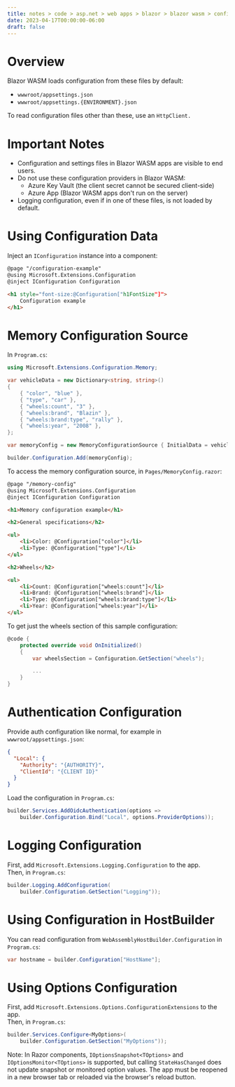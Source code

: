 ```yaml
---
title: notes > code > asp.net > web apps > blazor > blazor wasm > configuration
date: 2023-04-17T00:00:00-06:00
draft: false
---
```


# Overview
Blazor WASM loads configuration from these files by default:
- `wwwroot/appsettings.json`
- `wwwroot/appsettings.{ENVIRONMENT}.json`

To read configuration files other than these, use an `HttpClient.`

# Important Notes
- Configuration and settings files in Blazor WASM apps are visible to end users.
- Do not use these configuration providers in Blazor WASM:
    - Azure Key Vault (the client secret cannot be secured client-side)
    - Azure App (Blazor WASM apps don't run on the server)
- Logging configuration, even if in one of these files, is not loaded by default.

# Using Configuration Data
Inject an `IConfiguration` instance into a component:
```html
@page "/configuration-example"
@using Microsoft.Extensions.Configuration
@inject IConfiguration Configuration

<h1 style="font-size:@Configuration["h1FontSize"]">
    Configuration example
</h1>
```

# Memory Configuration Source
In `Program.cs`:
```cs
using Microsoft.Extensions.Configuration.Memory;

var vehicleData = new Dictionary<string, string>()
{
    { "color", "blue" },
    { "type", "car" },
    { "wheels:count", "3" },
    { "wheels:brand", "Blazin" },
    { "wheels:brand:type", "rally" },
    { "wheels:year", "2008" },
};

var memoryConfig = new MemoryConfigurationSource { InitialData = vehicleData };

builder.Configuration.Add(memoryConfig);
```

To access the memory configuration source, in `Pages/MemoryConfig.razor`:
```html
@page "/memory-config"
@using Microsoft.Extensions.Configuration
@inject IConfiguration Configuration

<h1>Memory configuration example</h1>

<h2>General specifications</h2>

<ul>
    <li>Color: @Configuration["color"]</li>
    <li>Type: @Configuration["type"]</li>
</ul>

<h2>Wheels</h2>

<ul>
    <li>Count: @Configuration["wheels:count"]</li>
    <li>Brand: @Configuration["wheels:brand"]</li>
    <li>Type: @Configuration["wheels:brand:type"]</li>
    <li>Year: @Configuration["wheels:year"]</li>
</ul>
```
To get just the wheels section of this sample configuration:
```cs
@code {
    protected override void OnInitialized()
    {
        var wheelsSection = Configuration.GetSection("wheels");

        ...
    }
}
```

# Authentication Configuration
Provide auth configuration like normal, for example in `wwwroot/appsettings.json`:
```json
{
  "Local": {
    "Authority": "{AUTHORITY}",
    "ClientId": "{CLIENT ID}"
  }
}
```
Load the configuration in `Program.cs`:
```cs
builder.Services.AddOidcAuthentication(options =>
    builder.Configuration.Bind("Local", options.ProviderOptions));
```

# Logging Configuration
First, add `Microsoft.Extensions.Logging.Configuration` to the app.  
Then, in `Program.cs`:
```cs
builder.Logging.AddConfiguration(
    builder.Configuration.GetSection("Logging"));
```

# Using Configuration in HostBuilder
You can read configuration from `WebAssemblyHostBuilder.Configuration` in `Program.cs`:
```cs
var hostname = builder.Configuration["HostName"];
```

# Using Options Configuration
First, add `Microsoft.Extensions.Options.ConfigurationExtensions` to the app.  
Then, in `Program.cs`:
```cs
builder.Services.Configure<MyOptions>(
    builder.Configuration.GetSection("MyOptions"));
```
Note:  In Razor components, `IOptionsSnapshot<TOptions>` and `IOptionsMonitor<TOptions>` is supported, but calling `StateHasChanged` does not update snapshot or monitored option values.  The app must be reopened in a new browser tab or reloaded via the browser's reload button.
